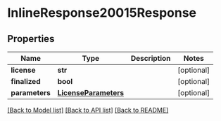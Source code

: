 # InlineResponse20015Response

## Properties
Name | Type | Description | Notes
------------ | ------------- | ------------- | -------------
**license** | **str** |  | [optional] 
**finalized** | **bool** |  | [optional] 
**parameters** | [**LicenseParameters**](LicenseParameters.md) |  | [optional] 

[[Back to Model list]](../README.md#documentation-for-models) [[Back to API list]](../README.md#documentation-for-api-endpoints) [[Back to README]](../README.md)


